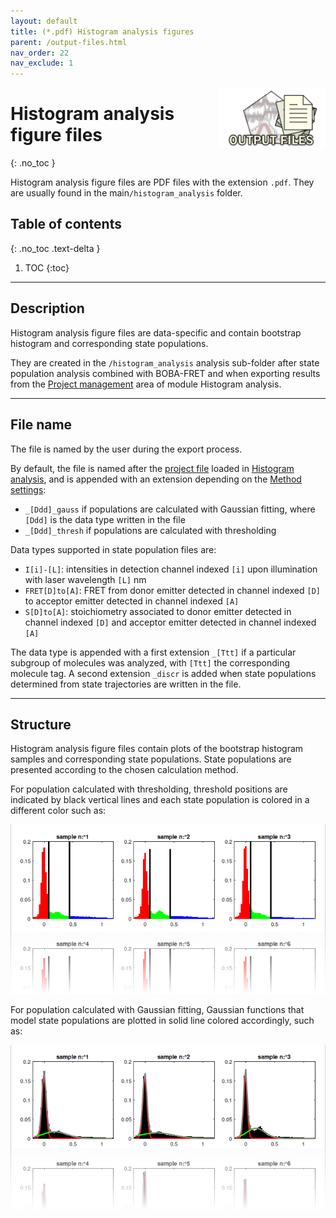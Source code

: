 ```yaml
---
layout: default
title: (*.pdf) Histogram analysis figures
parent: /output-files.html
nav_order: 22
nav_exclude: 1
---
```


<img src="../assets/images/logos/logo-output-files_400px.png" width="170" style="float:right; margin-left: 15px;"/>

# Histogram analysis figure files
{: .no_toc }

Histogram analysis figure files are PDF files with the extension `.pdf`. They are usually found in the main`/histogram_analysis` folder.

## Table of contents
{: .no_toc .text-delta }

1. TOC
{:toc}


---

## Description

Histogram analysis figure files are data-specific and contain bootstrap histogram and corresponding state populations.

They are created in the `/histogram_analysis` analysis sub-folder after state population analysis combined with BOBA-FRET and when exporting results from the 
[Project management](../histogram-analysis/panels/area-management.html#export-analysis-results) area of module Histogram analysis.


---

## File name

The file is named by the user during the export process.

By default, the file is named after the <u>project file</u> loaded in 
[Histogram analysis](../histogram-analysis/panels/area-management.html#project-list), and is appended with an extension depending on the 
[Method settings](../histogram-analysis/panels/panel-state-populations.html#method-settings):
* `_[Ddd]_gauss` if populations are calculated with Gaussian fitting, where `[Ddd]` is the data type written in the file
* `_[Ddd]_thresh` if populations are calculated with thresholding

Data types supported in state population files are:
* `I[i]-[L]`: intensities in detection channel indexed `[i]` upon illumination with laser wavelength `[L]` nm
* `FRET[D]to[A]`: FRET from donor emitter detected in channel indexed `[D]` to acceptor emitter detected in channel indexed `[A]`
* `S[D]to[A]`: stoichiometry associated to donor emitter detected in channel indexed `[D]` and acceptor emitter detected in channel indexed `[A]`

The data type is appended with a first extension `_[Ttt]` if a particular subgroup of molecules was analyzed, with `[Ttt]` the corresponding molecule tag.
A second extension `_discr` is added when state populations determined from state trajectories are written in the file.


---

## Structure

Histogram analysis figure files contain plots of the bootstrap histogram samples and corresponding state populations.
State populations are presented according to the chosen calculation method.

For population calculated with thresholding, threshold positions are indicated by black vertical lines and each state population is colored in a different color such as:

<img src="../assets/images/figures/output-boba-thresh.png" >

For population calculated with Gaussian fitting, Gaussian functions that model state populations are plotted in solid line colored accordingly, such as:

<img src="../assets/images/figures/output-boba-gauss.png" >

